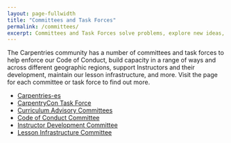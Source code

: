 ```yaml
---
layout: page-fullwidth
title: "Committees and Task Forces"
permalink: /committees/
excerpt: Committees and Task Forces solve problems, explore new ideas, and support the growth of the global Carpentries community..
---
```


The Carpentries community has a number of committees and task forces to help enforce our Code of Conduct, build capacity in a range of ways and across different geographic regions, support Instructors and their development, maintain our lesson
infrastructure, and more. Visit the page for each committee or task force to find out more.

- [Carpentries-es](https://carpentries.org/latam-tf)
- [CarpentryCon Task Force](https://carpentries.org/carp-con-tf/)
- [Curriculum Advisory Committees](https://carpentries.org/curriculum-advisors/)
- [Code of Conduct Committee](https://carpentries.org/coc-ctte/)
- [Instructor Development Committee](https://carpentries.org/inst-dev/)
- [Lesson Infrastructure Committee](https://carpentries.org/lesson-infra/)
